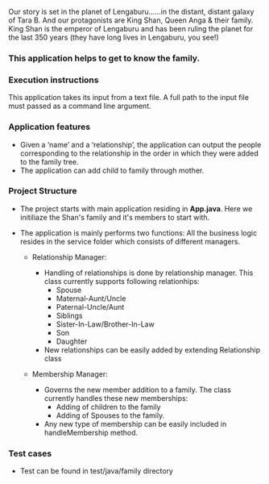Our story is set in the planet of Lengaburu......in the distant, distant
galaxy of Tara B. And our protagonists are King Shan, Queen Anga &
their family.
King Shan is the emperor of Lengaburu and has been ruling the
planet for the last 350 years (they have long lives in Lengaburu, you
see!)

### This application helps to get to know the family.


### Execution instructions
This application takes its input from a text file. A full path to the input file must passed as a command line argument.

### Application features
- Given a ‘name’ and a ‘relationship’, the application can output the people corresponding to the relationship in the order in
  which they were added to the family tree.
- The application can add child to family through mother.

### Project Structure
- The project starts with main application residing in **App.java**. Here we initiliaze the Shan's family and it's members to start with.
- The application is mainly performs two functions:
   All the business logic resides in the service folder which consists of different managers.

   - Relationship Manager:

        - Handling of relationships is done by relationship manager. This class currently supports following relationhips:
            * Spouse
            * Maternal-Aunt/Uncle
            * Paternal-Uncle/Aunt
            * Siblings
            * Sister-In-Law/Brother-In-Law
            * Son
            * Daughter
        - New relationships can be easily added by extending Relationship class

    - Membership Manager:
        - Governs the new member addition to a family. The class currently handles these new memberships:
            * Adding of children to the family
            * Adding of Spouses to the family.
        - Any new type of membership can be easily included in handleMembership method.


### Test cases
- Test can be found in test/java/family directory